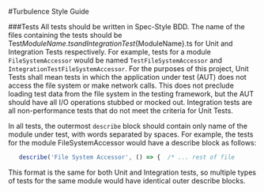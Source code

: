 #Turbulence Style Guide

###Tests
All tests should be written in Spec-Style BDD.  The name of the files containing the tests should be Test${ModuleName}.ts and IntegrationTest${ModuleName}.ts for Unit and Integration Tests respectively.  For example, tests for a module `FileSystemAccessor` would be named `TestFileSystemAccessor` and `IntegrationTestFileSystemAccessor`.  For the purposes of this project, Unit Tests shall mean tests in which the application under test (AUT) does not access the file system or make network calls.  This does not preclude loading test data from the file system in the testing framework, but the AUT should have all I/O operations stubbed or mocked out.  Integration tests are all non-performance tests that do not meet the criteria for Unit Tests.

In all tests, the outermost `describe` block should contain only name of the module under test, with words separated by spaces.  For example, the tests for the module FileSystemAccessor would have a describe block as follows:
   
```javascript
   describe('File System Accessor', () => {  /* ... rest of file
```   

This format is the same for both Unit and Integration tests, so multiple types of tests for the same module would have identical outer describe blocks. 

